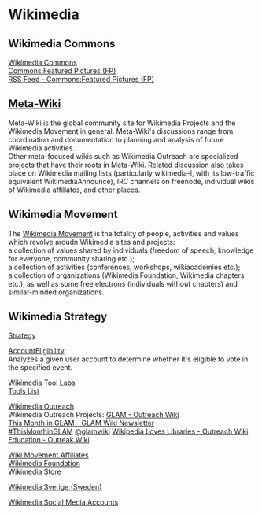 # Wikimedia  

## Wikimedia Commons  
[Wikimedia Commons](https://commons.wikimedia.org/)  
[Commons:Featured Pictures (FP)](https://commons.wikimedia.org/wiki/Commons:FP)  
[RSS Feed - Commons:Featured Pictures (FP)](https://tools.wmflabs.org/catfood/catfood.php?category=Featured_pictures_on_Wikimedia_Commons)  

## [Meta-Wiki](https://meta.wikimedia.org/)  
Meta-Wiki is the global community site for Wikimedia Projects and the Wikimedia Movement in general. Meta-Wiki's discussions range from coordination and documentation to planning and analysis of future Wikimedia activities.  
Other meta-focused wikis such as Wikimedia Outreach are specialized projects that have their roots in Meta-Wiki. Related discussion also takes place on Wikimedia mailing lists (particularly wikimedia-l, with its low-traffic equivalent WikimediaAnnounce), IRC channels on freenode, individual wikis of Wikimedia affiliates, and other places.




## Wikimedia Movement  
The [Wikimedia Movement](https://meta.wikimedia.org/wiki/Wikimedia_movement) is the totality of people, activities and values which revolve aroudn Wikimedia sites and projects:  
a collection of values shared by individuals (freedom of speech, knowledge for everyone, community sharing etc.);  
a collection of activities (conferences, workshops, wikiacademies etc.);  
a collection of organizations (Wikimedia Foundation, Wikimedia chapters etc.), as well as some free electrons (individuals without chapters) and similar-minded organizations.  

## Wikimedia Strategy  
[Strategy](https://meta.wikimedia.org/wiki/Strategy)  


[AccountEligibility](https://tools.wmflabs.org/meta/accounteligibility/)  
Analyzes a given user account to determine whether it's eligible to vote in the specified event.


[Wikimedia Tool Labs](https://tools.wmflabs.org/)  
[Tools List](https://tools.wmflabs.org/?list)  


[Wikimedia Outreach](https://outreach.wikimedia.org/wiki/Main_Page)  
Wikimedia Outreach Projects:
[GLAM - Outreach Wiki](https://outreach.wikimedia.org/wiki/GLAM)  
[This Month in GLAM - GLAM Wiki Newsletter](https://outreach.wikimedia.org/wiki/GLAM/Newsletter)  
[#ThisMonthinGLAM](https://twitter.com/hashtag/ThisMonthinGLAM?src=hash)
[@glamwiki](https://twitter.com/glamwiki)
[Wikipedia Loves Libraries - Outreach Wiki](https://outreach.wikimedia.org/wiki/Wikipedia_Loves_Libraries)  
[Education - Outreak Wiki](https://outreach.wikimedia.org/wiki/Education)  



[Wiki Movement Affiliates](https://meta.wikimedia.org/wiki/Wikimedia_movement_affiliates)  
[Wikimedia Foundation](https://wikimediafoundation.org/wiki/Home)  
[Wikimedia Store](https://store.wikimedia.org/)  

[Wikimedia Sverige (Sweden)](http://wikimedia.se/)  



[Wikimedia Social Media Accounts](https://meta.wikimedia.org/wiki/Social_media)  
